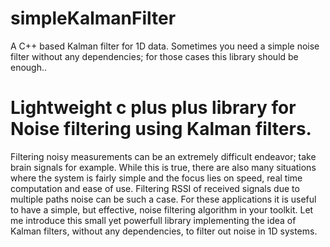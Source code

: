 # simpleKalmanFilter
A C++ based Kalman filter for 1D data. Sometimes you need a simple noise filter without any dependencies; for those cases this library should be enough..
# Lightweight c plus plus library for Noise filtering using Kalman filters. 
Filtering noisy measurements can be an extremely difficult endeavor; take brain signals for example. While this is true, there are also many situations where the system is fairly simple and the focus lies on speed, real time computation and ease of use. Filtering RSSI of received signals due to multiple paths noise can be such a case. For these applications it is useful to have a simple, but effective, noise filtering algorithm in your toolkit. Let me introduce this small yet powerfull library implementing the idea of Kalman filters, without any dependencies, to filter out noise in 1D systems.
